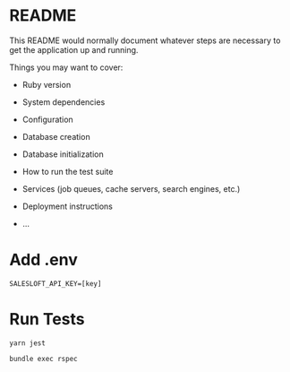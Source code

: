 # README

This README would normally document whatever steps are necessary to get the
application up and running.

Things you may want to cover:

* Ruby version

* System dependencies

* Configuration

* Database creation

* Database initialization

* How to run the test suite

* Services (job queues, cache servers, search engines, etc.)

* Deployment instructions

* ...

# Add .env
```
SALESLOFT_API_KEY=[key]
```

# Run Tests
```
yarn jest
```
```
bundle exec rspec
```

